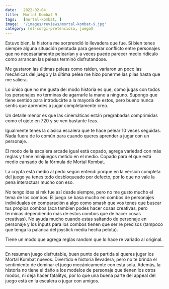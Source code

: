 ```yaml
---
date:   2022-02-04
title:  Mortal Kombat 9
tags:   [mortal-kombat, ]
image:  '/images/reviews/mortal-kombat-9.jpg'
category: [el-corgi-pretencioso, juego]
---
```

Estuvo bien, la historia me sorprendió lo llevadera que fue. Si bien tenes siempre alguna situación pelotuda para generar conflicto entre personajes que no necesariamente pelearían y a veces puede parecer medio ridículo como arrancan las peleas terminó disfrutandose.

Me gustaron las últimas peleas como raiden, variaron un poco las mecánicas del juego y la última pelea me hizo ponerme las pilas hasta que me saliera.

Lo único que no me gusta del modo historia es que, como jugas con todos los personajes no terminas de agarrarle la mano a ninguno. Supongo que tiene sentido para introducirte a la mayoría de estos, pero bueno nunca sentis que aprendes a jugar completamente creo.

Un detalle menor es que las cinemáticas están pregrabadas comprimidas como el ojete en 720 y se ven bastante feas.

Igualmente tenes la clásica escalera que te hace pelear 10 veces seguidas. Nada fuera de lo común para cuando queres aprender a jugar con un personaje.

El modo de la escalera arcade igual está copado, agrega variedad con más reglas y tiene minijuegos metido en el medio. Copado para el que está medio cansado de la fórmula de Mortal Kombat.

La crypta está medio al pedo según entendí porque en la versión completa del juego ya tenes todo desbloqueado por defecto, por lo que no vale la pena interactuar mucho con eso.

No tengo idea si mk fue así desde siempre, pero no me gusto mucho el tema de los combos. El juego se basa mucho en combos de personajes individuales en comparación a algo como smash que vos tenes que buscar tus propios combos (aca tambien podes hacer cosas creativas, pero terminas dependiendo más de estos combos que de hacer cosas creativas). No ayuda mucho cuando estas saltando de personaje en personaje y los inputs para los combos tienen que ser re precisos (tampoco que tenga la palanca del joystick media hecha pelota).

Tiene un modo que agrega reglas random que lo hace re variado al original.

<hr>

En resumen juego disfrutable, buen punto de partida si queres jugar los Mortal Kombat nuevos. Divertido e historia llevadera, pero no te brinda el sentimiento de dominar el juego mecánicamente con esta sola. Además, la historia no tiene el daño a los modelos de personaje que tienen los otros modos, ni deja hacer fatalitys, por lo que una buena parte del appeal del juego está en la escalera o jugar con amigos.

